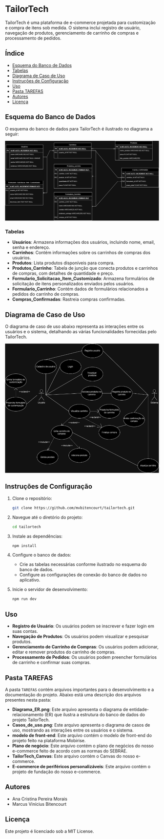 # TailorTech

TailorTech é uma plataforma de e-commerce projetada para customização e compra de itens sob medida. O sistema inclui registro de usuário, navegação de produtos, gerenciamento de carrinho de compras e processamento de pedidos.

## Índice

- [Esquema do Banco de Dados](#esquema-do-banco-de-dados)
- [Tabelas](#tabelas)
- [Diagrama de Caso de Uso](#diagrama-de-caso-de-uso)
- [Instruções de Configuração](#instruções-de-configuração)
- [Uso](#uso)
- [Pasta TAREFAS](#pasta-TAREFAS)
- [Autores](#autores)
- [Licença](#licença)

## Esquema do Banco de Dados

O esquema do banco de dados para TailorTech é ilustrado no diagrama a seguir:

![Esquema do Banco de Dados](./TAREFAS/Diagrama_ER.png)

### Tabelas

- **Usuários**: Armazena informações dos usuários, incluindo nome, email, senha e endereço.
- **Carrinhos**: Contém informações sobre os carrinhos de compras dos usuários.
- **Produtos**: Lista produtos disponíveis para compra.
- **Produtos_Carrinho**: Tabela de junção que conecta produtos e carrinhos de compras, com detalhes de quantidade e preço.
- **Formulario_Solicitacao_Item_Customizado**: Armazena formulários de solicitação de itens personalizados enviados pelos usuários.
- **Formulario_Carrinho**: Contém dados de formulários relacionados a pedidos do carrinho de compras.
- **Compras_Confirmadas**: Rastreia compras confirmadas.

## Diagrama de Caso de Uso

O diagrama de caso de uso abaixo representa as interações entre os usuários e o sistema, detalhando as várias funcionalidades fornecidas pelo TailorTech.

![Diagrama de Caso de Uso](./TAREFAS/Casos_de_uso.png)

## Instruções de Configuração

1. Clone o repositório:
    ```bash
    git clone https://github.com/mvbitencourt/tailortech.git
    ```
2. Navegue até o diretório do projeto:
    ```bash
    cd tailortech
    ```
3. Instale as dependências:
    ```bash
    npm install
    ```
4. Configure o banco de dados:
    - Crie as tabelas necessárias conforme ilustrado no esquema do banco de dados.
    - Configure as configurações de conexão do banco de dados no aplicativo.

5. Inicie o servidor de desenvolvimento:
    ```bash
    npm run dev
    ```

## Uso

- **Registro de Usuário**: Os usuários podem se inscrever e fazer login em suas contas.
- **Navegação de Produtos**: Os usuários podem visualizar e pesquisar produtos.
- **Gerenciamento de Carrinho de Compras**: Os usuários podem adicionar, editar e remover produtos do carrinho de compras.
- **Processamento de Pedidos**: Os usuários podem preencher formulários de carrinho e confirmar suas compras.


## Pasta TAREFAS

A pasta `TAREFAS` contém arquivos importantes para o desenvolvimento e a documentação do projeto. Abaixo está uma descrição dos arquivos presentes nesta pasta:

- **Diagrama_ER.png**: Este arquivo apresenta o diagrama de entidade-relacionamento (ER) que ilustra a estrutura do banco de dados do projeto TailorTech.
- **Casos_de_uso.png**: Este arquivo apresenta o diagrama de casos de uso, mostrando as interações entre os usuários e o sistema.
- **modelo de front-end**: Este arquivo contém o modelo de front-end do projeto feito na plataforma Mobirise.
- **Plano de negócio**: Este arquivo contém o plano de negócios do nosso e-commerce feito de acordo com as normas do SEBRAE.
- **TailorTech_Canvas**: Este arquivo contém o Canvas do nosso e-commerce.
- **E-commerce de periféricos personalizáveis**: Este arquivo contém o projeto de fundação do nosso e-commerce.

## Autores

- Ana Cristina Pereira Morais
- Marcus Vinícius Bitencourt

## Licença
Este projeto é licenciado sob a MIT License.
